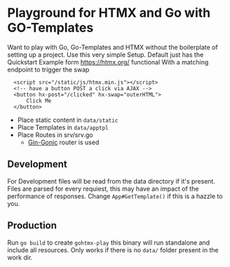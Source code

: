 # Playground for HTMX and Go with GO-Templates
Want to play with Go, Go-Templates and HTMX without the boilerplate of setting up a project. Use this very simple Setup. Default just has the Quickstart Example form https://htmx.org/ functional
With a matching endpoint to trigger the swap
```
  <script src="/static/js/htmx.min.js"></script>
  <!-- have a button POST a click via AJAX -->
  <button hx-post="/clicked" hx-swap="outerHTML">
      Click Me
  </button>
```

- Place static content in `data/static`
- Place Templates in `data/apptpl`
- Place Routes in srv/srv.go
  - [Gin-Gonic](https://github.com/gin-gonic/gin) router is used

## Development
For Development files will be read from the data directory if it's present. Files are parsed for every requiest, this may have an impact of the performance of responses. Change `App#GetTemplate()` if this is a hazzle to you. 

## Production
Run `go build` to create `gohtmx-play` this binary will run standalone and include all resources. Only works if there is no `data/` folder present in the work dir.

